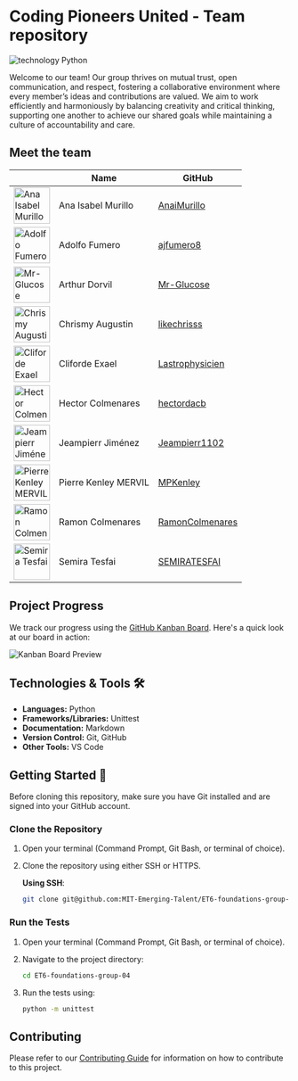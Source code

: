 # Coding Pioneers United - Team repository

![technology Python](https://img.shields.io/badge/technology-python-blue.svg)

Welcome to our team! Our group thrives on mutual trust, open communication, and
respect, fostering a collaborative environment where every member’s ideas and
contributions are valued. We aim to work efficiently and harmoniously by balancing
creativity and critical thinking, supporting one another to achieve our shared goals
while maintaining a culture of accountability and care.

## Meet the team

<!-- markdownlint-disable MD033 -->
<table>
   <thead>
      <tr>
         <th></th>
         <th><strong>Name</strong></th>
         <th><strong>GitHub</strong></th>
      </tr>
   </thead>
   <tbody>
      <tr>
         <td>
            <img src="https://avatars.githubusercontent.com/u/189562848?v=4"
                 alt="Ana Isabel Murillo" width="65">
         </td>
         <td>Ana Isabel Murillo</td>
         <td><a href="https://github.com/AnaiMurillo">AnaiMurillo</a></td>
      </tr>
      <td>
            <img src="https://avatars.githubusercontent.com/u/189357565?v=4"
                 alt="Adolfo Fumero" width="65">
         </td>
         <td>Adolfo Fumero</td>
         <td><a href="https://github.com/ajfumero8">ajfumero8</a></td>
      </tr>
      <tr>
         <td><img src="https://avatars.githubusercontent.com/u/174089681?v=4"
         alt="Mr-Glucose" width="65"></td>
         <td>Arthur Dorvil</td>
         <td><a href="https://github.com/Mr-Glucose">Mr-Glucose</a></td>
      </tr>
      <tr>
         <td><img src="https://avatars.githubusercontent.com/u/188538629?v=4"
         alt="Chrismy Augustin" width="65"></td>
         <td>Chrismy Augustin</td>
         <td><a href="https://github.com/likechrisss">likechrisss</a></td>
      </tr>
      <tr>
         <td><img src="https://avatars.githubusercontent.com/u/92646899?v=4"
         alt="Cliforde Exael" width="65"></td>
         <td>Cliforde Exael</td>
         <td><a href="https://github.com/Lastrophysicien">Lastrophysicien</a></td>
      </tr>
      <tr>
         <td><img src="https://avatars.githubusercontent.com/u/115899276?v=4"
         alt="Hector Colmenares" width="65"></td>
         <td>Hector Colmenares</td>
         <td><a href="https://github.com/hectordacb">hectordacb</a></td>
      </tr>
      <tr>
         <td><img src="https://avatars.githubusercontent.com/u/189242306?v=4"
         alt="Jeampierr Jiménez" width="65"></td>
         <td>Jeampierr Jiménez</td>
         <td><a href="https://github.com/Jeampierr1102">Jeampierr1102</a></td>
      </tr>
      <td>
            <img src="https://avatars.githubusercontent.com/u/189233851?v=4"
                 alt="Pierre Kenley MERVIL" width="65">
         </td>
         <td>Pierre Kenley MERVIL</td>
         <td><a href="https://github.com/MPKenley">MPKenley</a></td>
      </tr>
      <tr>
         <td><img src="https://avatars.githubusercontent.com/u/86928180?v=4"
         alt="Ramon Colmenares" width="65"></td>
         <td>Ramon Colmenares</td>
         <td><a href="https://github.com/RamonColmenares">RamonColmenares</a></td>
      </tr>
      <tr>
         <td><img src="https://avatars.githubusercontent.com/u/189634607?v=4"
         alt="Semira Tesfai" width="65"></td>
         <td>Semira Tesfai</td>
         <td><a href="https://github.com/SEMIRATESFAI">SEMIRATESFAI</a></td>
      </tr>
   </tbody>
</table>
<!-- markdownlint-enable MD033 -->

## Project Progress

We track our progress using the
[GitHub Kanban Board](https://github.com/orgs/MIT-Emerging-Talent/projects/104).
Here's a quick look at our board in action:

![Kanban Board Preview](assets/kabanboard04.gif)

## Technologies & Tools 🛠️

- **Languages:** Python
- **Frameworks/Libraries:** Unittest
- **Documentation:** Markdown
- **Version Control:** Git, GitHub
- **Other Tools:** VS Code

## Getting Started 🚀

Before cloning this repository, make sure you have Git
installed and are signed into your GitHub account.

### Clone the Repository

1. Open your terminal (Command Prompt, Git Bash, or terminal of choice).

2. Clone the repository using either SSH or HTTPS.

   **Using SSH**:

   ```bash
   git clone git@github.com:MIT-Emerging-Talent/ET6-foundations-group-04.git
   ```

### Run the Tests

1. Open your terminal (Command Prompt, Git Bash, or terminal of choice).

2. Navigate to the project directory:

   ```bash
   cd ET6-foundations-group-04
   ```

3. Run the tests using:

   ```bash
   python -m unittest
   ```

## Contributing

Please refer to our [Contributing Guide](CONTRIBUTING.md) for information
on how to contribute to this project.
